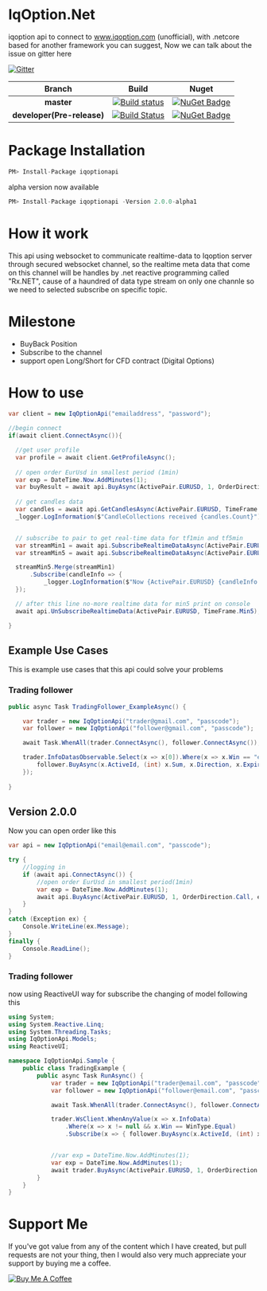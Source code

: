 # IqOption.Net
iqoption api to connect to www.iqoption.com (unofficial), with .netcore based for another framework you can suggest,
Now we can talk about the issue on gitter here 

[![Gitter](https://badges.gitter.im/Iqoption-Net/community.svg)](https://gitter.im/Iqoption-Net/community?utm_source=badge&utm_medium=badge&utm_campaign=pr-badge)

|Branch|Build|Nuget|
|:--:|:--:|:--:|
**master**|[![Build status](https://ci.appveyor.com/api/projects/status/sueidsbt13avwvoc/branch/master?svg=true)](https://ci.appveyor.com/project/MongkonEiadon/iqoption-net/branch/master) |[![NuGet Badge](https://buildstats.info/nuget/iqoptionapi)](https://www.nuget.org/packages/iqoptionapi/) | 
**developer(Pre-release)**|[![Build Status](https://dev.azure.com/mongkoneiadon/IqOption.net/_apis/build/status/CI%20for%20GitHub?branchName=develop)](https://dev.azure.com/mongkoneiadon/IqOption.net/_build/latest?definitionId=8&branchName=develop) | [![NuGet Badge](https://buildstats.info/nuget/iqoptionapi?includePreReleases=true)](https://www.nuget.org/packages/iqoptionapi/2.0.0-alpha1)|


# Package Installation
``` javascript
PM> Install-Package iqoptionapi

```
alpha version now available
``` javascript
PM> Install-Package iqoptionapi -Version 2.0.0-alpha1

```

# How it work
This api using websocket to communicate realtime-data to Iqoption server through secured websocket channel, so the realtime meta data that come on this channel will be handles by .net reactive programming called "Rx.NET", cause of a haundred of data type stream on only one channle so we need to selected subscribe on specific topic.

# Milestone
- BuyBack Position
- Subscribe to the channel
- support open Long/Short for CFD contract (Digital Options)

# How to use
```csharp
var client = new IqOptionApi("emailaddress", "password");

//begin connect
if(await client.ConnectAsync()){

  //get user profile
  var profile = await client.GetProfileAsync();
  
  // open order EurUsd in smallest period (1min) 
  var exp = DateTime.Now.AddMinutes(1);
  var buyResult = await api.BuyAsync(ActivePair.EURUSD, 1, OrderDirection.Call, exp);
  
  // get candles data
  var candles = await api.GetCandlesAsync(ActivePair.EURUSD, TimeFrame.Min1, 100, DateTimeOffset.Now);
  _logger.LogInformation($"CandleCollections received {candles.Count}");


  // subscribe to pair to get real-time data for tf1min and tf5min
  var streamMin1 = await api.SubscribeRealtimeDataAsync(ActivePair.EURUSD, TimeFrame.Min1);
  var streamMin5 = await api.SubscribeRealtimeDataAsync(ActivePair.EURUSD, TimeFrame.Min5);

  streamMin5.Merge(streamMin1)
      .Subscribe(candleInfo => {
          _logger.LogInformation($"Now {ActivePair.EURUSD} {candleInfo.TimeFrame} : Bid={candleInfo.Bid}\t Ask={candleInfo.Ask}\t");
  });

  // after this line no-more realtime data for min5 print on console
  await api.UnSubscribeRealtimeData(ActivePair.EURUSD, TimeFrame.Min5);

}

```


## Example Use Cases
This is example use cases that this api could solve your problems

### Trading follower
```csharp
public async Task TradingFollower_ExampleAsync() {

    var trader = new IqOptionApi("trader@gmail.com", "passcode");
    var follower = new IqOptionApi("follower@gmail.com", "passcode");

    await Task.WhenAll(trader.ConnectAsync(), follower.ConnectAsync());

    trader.InfoDatasObservable.Select(x => x[0]).Where(x => x.Win == "equal").Subscribe(x => {
        follower.BuyAsync(x.ActiveId, (int) x.Sum, x.Direction, x.Expired);
    });
    
}
```

## Version 2.0.0 
Now you can open order like this
```csharp
var api = new IqOptionApi("email@email.com", "passcode");

try {
    //logging in
    if (await api.ConnectAsync()) {
        //open order EurUsd in smallest period(1min) 
        var exp = DateTime.Now.AddMinutes(1);
        await api.BuyAsync(ActivePair.EURUSD, 1, OrderDirection.Call, exp);
    }
}
catch (Exception ex) {
    Console.WriteLine(ex.Message);
}
finally {
    Console.ReadLine();
}

```

### Trading follower
now using ReactiveUI way for subscribe the changing of model following this

```csharp
using System;
using System.Reactive.Linq;
using System.Threading.Tasks;
using IqOptionApi.Models;
using ReactiveUI;

namespace IqOptionApi.Sample {
    public class TradingExample {
        public async Task RunAsync() {
            var trader = new IqOptionApi("trader@email.com", "passcode");
            var follower = new IqOptionApi("follower@email.com", "passcode");

            await Task.WhenAll(trader.ConnectAsync(), follower.ConnectAsync());

            trader.WsClient.WhenAnyValue(x => x.InfoData)
                .Where(x => x != null && x.Win == WinType.Equal)
                .Subscribe(x => { follower.BuyAsync(x.ActiveId, (int) x.Sum, x.Direction, x.Expired); });


            //var exp = DateTime.Now.AddMinutes(1);
            var exp = DateTime.Now.AddMinutes(1);
            await trader.BuyAsync(ActivePair.EURUSD, 1, OrderDirection.Call, exp);
        }
    }
}

```
# Support Me
If you've got value from any of the content which I have created, but pull requests are not your thing, then I would also very much appreciate your support by buying me a coffee.

<a href="https://www.buymeacoffee.com/6VF3XHb" target="_blank"><img src="https://www.buymeacoffee.com/assets/img/custom_images/black_img.png" alt="Buy Me A Coffee" style="height: auto !important;width: auto !important;" ></a>
